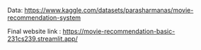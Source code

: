 Data: https://www.kaggle.com/datasets/parasharmanas/movie-recommendation-system

Final website link : https://movie-recommendation-basic-231cs239.streamlit.app/
